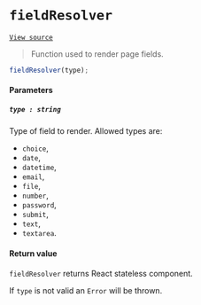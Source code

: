 # `fieldResolver`
[`View source`](../../../../src/page/resolver/fieldResolver.js)

> Function used to render page fields.

```js
fieldResolver(type);
```

#### Parameters

##### `type : string`

Type of field to render. Allowed types are:
- `choice`,
- `date`,
- `datetime`,
- `email`,
- `file`,
- `number`,
- `password`,
- `submit`,
- `text`,
- `textarea`.

#### Return value

`fieldResolver` returns React stateless component.

If `type` is not valid an `Error` will be thrown.
